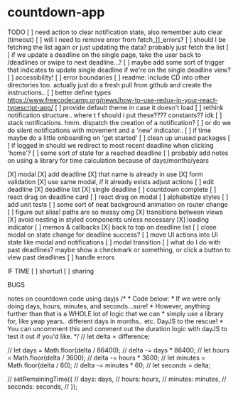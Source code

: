 # countdown-app

TODO
[ ] need action to clear notification state, also remember auto clear (timeout)
[ ] will I need to remove error from fetch_[]_errors?
[ ] should I be fetching the list again or just updating the data? probably just fetch the list
[ ] if we update a deadline on the single page, take the user back to /deadlines or swipe to next deadline...?
[ ] maybe add some sort of trigger that indicates to update single deadline if we're on the single deadline view?
[ ] accessibility!
[ ] error boundaries 
[ ] readme: include CD into other directories too. actually just do a fresh pull from github and create the instructions..
[ ] better define types
    https://www.freecodecamp.org/news/how-to-use-redux-in-your-react-typescript-app/
[ ] provide default theme in case it doesn't load
[ ] rethink notification structure.. where t f should i put these???? constants?? idk
[ ] stack notifications. hmm. dispatch the creation of a notification?
[ ] or do we do silent notifications with movement and a 'new' indicator..
[ ] if time maybe do a little onboarding on 'get started'
[ ] clean up unused packages
[ ] if logged in should we redirect to most recent deadline when clicking 'home'?
[ ] some sort of state for a reached deadline
[ ] probably add notes on using a library for time calculation because of days/months/years 




[X] modal
[X] add deadline
    [X] that name is already in use
    [X] form validation
    [X] use same modal, if it already exists adjust actions
[ ] edit deadline
[X] deadline list
[X] single deadline
[ ] countdown complete
[ ] react drag on deadline card
[ ] react drag on modal
[ ] alphabetize styles
[ ] add unit tests
[ ] some sort of neat background animation on router change
[ ] figure out alias! paths are so messy omg
[X] transitions between views
[X] avoid nesting in styled components unless necessary
[X] loading indicator
[ ] memos & callbacks
[X] back to top on deadline list
[ ] close modal on state change for deadline success?
[ ] move UI actions into UI state like modal and notifications
[ ] modal transition
[ ] what do I do with past deadlines? maybe show a checkmark or something, or click a button to view past deadlines
[ ] handle errors

IF TIME
[ ] shorturl
[ ] sharing

BUGS



notes on countdown code using dayjs
/*
    * Code below:
    * If we were only doing days, hours, minutes, and seconds...sure!
    * However, anything further than that is a WHOLE lot of logic that we can
    * simply use a library for, like yeap years.. different days in months.. etc. DayJS to the rescue!
    * You can uncomment this and comment out the duration logic with dayJS to test it out if you'd like.
    */
// let delta = difference;

// let days = Math.floor(delta / 86400);
// delta -= days * 86400;
// let hours = Math.floor(delta / 3600);
// delta -= hours * 3600;
// let minutes = Math.floor(delta / 60);
// delta -= minutes * 60;
// let seconds = delta;

// setRemainingTime({
//     days: days,
//     hours: hours,
//     minutes: minutes,
//     seconds: seconds,
// });